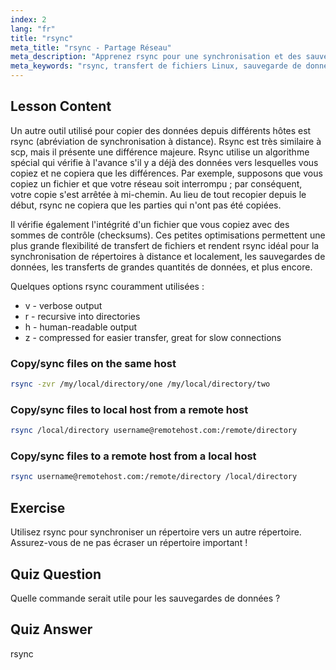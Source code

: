 ```yaml
---
index: 2
lang: "fr"
title: "rsync"
meta_title: "rsync - Partage Réseau"
meta_description: "Apprenez rsync pour une synchronisation et des sauvegardes de fichiers Linux efficaces. Comprenez le transfert de données à distance et local avec les commandes et options rsync. Améliorez vos compétences Linux !"
meta_keywords: "rsync, transfert de fichiers Linux, sauvegarde de données, synchronisation de fichiers, tutoriel Linux, commandes rsync, débutant, guide"
---
```


## Lesson Content

Un autre outil utilisé pour copier des données depuis différents hôtes est rsync (abréviation de synchronisation à distance). Rsync est très similaire à scp, mais il présente une différence majeure. Rsync utilise un algorithme spécial qui vérifie à l'avance s'il y a déjà des données vers lesquelles vous copiez et ne copiera que les différences. Par exemple, supposons que vous copiez un fichier et que votre réseau soit interrompu ; par conséquent, votre copie s'est arrêtée à mi-chemin. Au lieu de tout recopier depuis le début, rsync ne copiera que les parties qui n'ont pas été copiées.

Il vérifie également l'intégrité d'un fichier que vous copiez avec des sommes de contrôle (checksums). Ces petites optimisations permettent une plus grande flexibilité de transfert de fichiers et rendent rsync idéal pour la synchronisation de répertoires à distance et localement, les sauvegardes de données, les transferts de grandes quantités de données, et plus encore.

Quelques options rsync couramment utilisées :

- v - verbose output
- r - recursive into directories
- h - human-readable output
- z - compressed for easier transfer, great for slow connections

### Copy/sync files on the same host

```bash
rsync -zvr /my/local/directory/one /my/local/directory/two
```

### Copy/sync files to local host from a remote host

```bash
rsync /local/directory username@remotehost.com:/remote/directory
```

### Copy/sync files to a remote host from a local host

```bash
rsync username@remotehost.com:/remote/directory /local/directory
```

## Exercise

Utilisez rsync pour synchroniser un répertoire vers un autre répertoire. Assurez-vous de ne pas écraser un répertoire important !

## Quiz Question

Quelle commande serait utile pour les sauvegardes de données ?

## Quiz Answer

rsync
